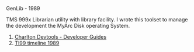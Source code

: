 GenLib - 1989

TMS 999x Librarian utility with library facility.  I wrote this toolset to manage the development the MyArc Disk operating System.

1) [Charlton Devtools - Developer Guides](https://ftp.whtech.com/Geneve.new/Documents/GenASM/)
2) [TI99 timeline 1989](https://www.ti99ers.org/timeline/time1989.htm)
